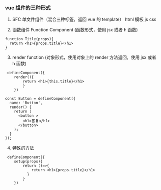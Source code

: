 ### vue 组件的三种形式

1. SFC 单文件组件（混合三种标签，返回 vue 的 template） html 模板 js css

2. 函数组件 Function Component (函数形式，使用 jsx 或者 h 函数)

```
function Title(props){
  return <h1>{props.title}</h1>
}
```

3. render function (对象形式，使用对象上的 render 方法返回，使用 jsx 或者 h 函数)

```
 defineComponent({
    render(){
        return <h1>{this.title}</h1>
        }
    })
```

```
const Button = defineComponent({
  name: 'Button',
  render() {
    return (
      <button >
        <h1>答复</h1>
      </button>
    );
  }
});
```

4. 特殊的方法

```
 defineComponent({
    setup(props){
        return ()=>{
            return <h1>{props.title}</h1>
          }
        }
    })
```
